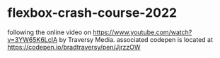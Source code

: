 # flexbox-crash-course-2022
following the online video on https://www.youtube.com/watch?v=3YW65K6LcIA by Traversy Media.
associated codepen is located at https://codepen.io/bradtraversy/pen/JjrzzOW